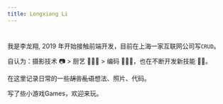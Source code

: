 ```yaml
---
title: Longxiang Li
---
```


# <Hello defaultVal="你好" :iterval="1024" />

我是李龙翔, 2019 年开始接触前端开发，目前在上海一家互联网公司写`CRUD`。

自认为：摄影技术 📷 > 厨艺 👨🏻‍🍳 > 编码 👨🏻‍💻，也在不断开发新技能 🥷🏻。

在<RouterLink to="/blog">这里</RouterLink>记录日常的一些~~胡言乱语~~想法、照片、代码。

写了些小游戏<RouterLink to="/games">Games</RouterLink>，欢迎来玩。
